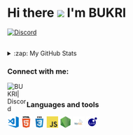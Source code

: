<h1>Hi there <img src="https://media.giphy.com/media/hvRJCLFzcasrR4ia7z/giphy.gif" width="25px"> I'm BUKRI </h1>

[![Discord](https://img.shields.io/discord/386541217095090176?label=Discord&logo=Discord)][discord]

<br/>

<details> 
  <summary>:zap: My GitHub Stats</summary>

  <br />
  
  [![BUKRI's github stats](https://github-readme-stats.vercel.app/api?username=BUKRI&count_private=true&show_icons=true)](https://github.com/anuraghazra/github-readme-stats)

  [![Top Langs](https://github-readme-stats.vercel.app/api/top-langs/?username=BUKRI&layout=compact)](https://github.com/anuraghazra/github-readme-stats)
  
</details>

### Connect with me:

[<img align="left" alt="BUKRI| Discord" width="44px" src="https://i.ibb.co/YtNhB1V/icons8-discord-new-logo-48.png" />][discord]

<br />

[discord]: https://discord.gg/2drcthqyAF

### Languages and tools

<a href=https://discord.gg/2drcthqyAF target="blank"><img align="center" src=https://raw.githubusercontent.com/github/explore/80688e429a7d4ef2fca1e82350fe8e3517d3494d/topics/visual-studio-code/visual-studio-code.png alt="tools Visual Studio Code" width="26" /></a>
<a href=https://discord.gg/2drcthqyAF target="blank"><img align="center" src=https://raw.githubusercontent.com/github/explore/80688e429a7d4ef2fca1e82350fe8e3517d3494d/topics/html/html.png alt="languages HTML5"  width="26" /></a>
<a href=https://discord.gg/2drcthqyAF target="blank"><img align="center" src=https://raw.githubusercontent.com/github/explore/80688e429a7d4ef2fca1e82350fe8e3517d3494d/topics/css/css.png alt="languages CSS3"  width="26" /></a>
<a href=https://discord.gg/2drcthqyAF target="blank"><img align="center" src=https://raw.githubusercontent.com/github/explore/80688e429a7d4ef2fca1e82350fe8e3517d3494d/topics/javascript/javascript.png alt="languages JavaScript"  width="26" /></a>
<a href=https://discord.gg/2drcthqyAF target="blank"><img align="center" src=https://raw.githubusercontent.com/github/explore/80688e429a7d4ef2fca1e82350fe8e3517d3494d/topics/nodejs/nodejs.png alt="languages Node.js"  width="26" /></a>
<a href=https://discord.gg/2drcthqyAF target="blank"><img align="center" src=https://raw.githubusercontent.com/github/explore/80688e429a7d4ef2fca1e82350fe8e3517d3494d/topics/mysql/mysql.png alt="languages MySQL"  width="26" /></a>
<a href=https://discord.gg/2drcthqyAF target="blank"><img align="center" src=https://raw.githubusercontent.com/github/explore/80688e429a7d4ef2fca1e82350fe8e3517d3494d/topics/lua/lua.png alt="languages LUA"  width="26" /></a>
